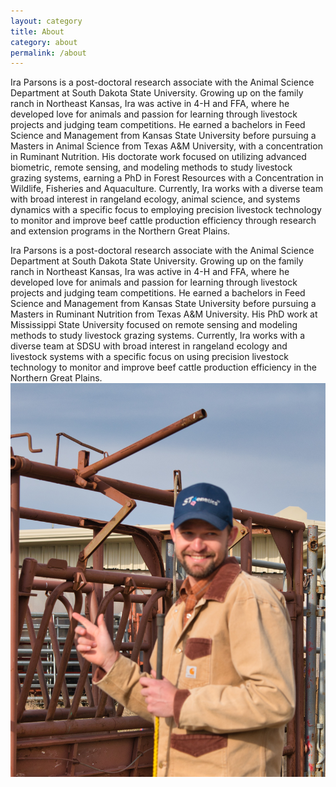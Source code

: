 ```yaml
---
layout: category
title: About
category: about
permalink: /about
---
```


Ira Parsons is a post-doctoral research associate with the Animal Science Department at South Dakota State University. Growing up on the family ranch in Northeast Kansas, Ira was active in 4-H and FFA, where he developed love for animals and passion for learning through livestock projects and judging team competitions. He earned a bachelors in Feed Science and Management from Kansas State University before pursuing a Masters in Animal Science from Texas A&M University, with a concentration in Ruminant Nutrition. His doctorate work focused on utilizing advanced biometric, remote sensing, and modeling methods to study livestock grazing systems, earning a PhD in Forest Resources with a Concentration in Wildlife, Fisheries and Aquaculture. Currently, Ira works with a diverse team with broad interest in rangeland ecology, animal science, and systems dynamics with a specific focus to employing precision livestock technology to monitor and improve beef cattle production efficiency through research and extension programs in the Northern Great Plains.

Ira Parsons is a post-doctoral research associate with the Animal Science Department at South Dakota State University. Growing up on the family ranch in Northeast Kansas, Ira was active in 4-H and FFA, where he developed love for animals and passion for learning through livestock projects and judging team competitions. He earned a bachelors in Feed Science and Management from Kansas State University before pursuing a Masters in Ruminant Nutrition from Texas A&M University. His PhD work at Mississippi State University focused on remote sensing and modeling methods to study livestock grazing systems. Currently, Ira works with a diverse team at SDSU with broad interest in rangeland ecology and livestock systems with a specific focus on using precision livestock technology to monitor and improve beef cattle production efficiency in the Northern Great Plains.
![Ira Parsons](assets/img/Ira_profile.jpg)
